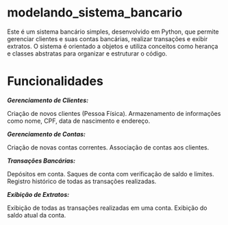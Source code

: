 # modelando_sistema_bancario
Este é um sistema bancário simples, desenvolvido em Python, que permite gerenciar clientes e suas contas bancárias, realizar transações e exibir extratos. O sistema é orientado a objetos e utiliza conceitos como herança e classes abstratas para organizar e estruturar o código.

# Funcionalidades
***Gerenciamento de Clientes:***

Criação de novos clientes (Pessoa Física).
Armazenamento de informações como nome, CPF, data de nascimento e endereço.

***Gerenciamento de Contas:***

Criação de novas contas correntes.
Associação de contas aos clientes.

***Transações Bancárias:***

Depósitos em conta.
Saques de conta com verificação de saldo e limites.
Registro histórico de todas as transações realizadas.

***Exibição de Extratos:***

Exibição de todas as transações realizadas em uma conta.
Exibição do saldo atual da conta.
